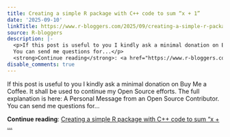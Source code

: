 ```yaml
---
title: Creating a simple R package with C++ code to sum “x + 1”
date: '2025-09-10'
linkTitle: https://www.r-bloggers.com/2025/09/creating-a-simple-r-package-with-c-code-to-sum-x-1/
source: R-bloggers
description: |-
  <p>If this post is useful to you I kindly ask a minimal donation on Buy Me a Coffee. It shall be used to continue my Open Source efforts. The full explanation is here: A Personal Message from an Open Source Contributor.<br />
  You can send me questions for...</p>
  <strong>Continue reading</strong>: <a href="https://www.r-bloggers.com/2025/09/creating-a-simple-r-package-with-c-code-to-sum-x-1/">Creating a simple R package with C++ code to sum “x + ...
disable_comments: true
---
```

<p>If this post is useful to you I kindly ask a minimal donation on Buy Me a Coffee. It shall be used to continue my Open Source efforts. The full explanation is here: A Personal Message from an Open Source Contributor.<br />
You can send me questions for...</p>
<strong>Continue reading</strong>: <a href="https://www.r-bloggers.com/2025/09/creating-a-simple-r-package-with-c-code-to-sum-x-1/">Creating a simple R package with C++ code to sum “x + ...